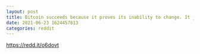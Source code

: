 ```yaml
--- 
layout: post 
title: Bitcoin succeeds because it proves its inability to change. It just exists whether you like it or not and you can't control it or change the rules to your liking. This is how Bitcoin won the blocksize war from 2015 - 2017. 
date: 2021-06-23 1624457813 
categories: reddit 
--- 
```

https://redd.it/o6dovt